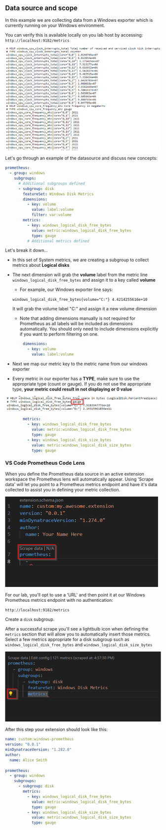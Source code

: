 ## Data source and scope

In this example we are collecting data from a Windows exporter which is currently running on your Windows environment.

You can verify this is available locally on you lab host by accessing: `http://localhost:9182/metrics`

![Windows exporter](../../../assets/images/03_prometheus_windows_exporter.png)


Let's go through an example of the datasource and discuss new concepts:

```yaml
prometheus:
  - group: windows
    subgroups:
      # Additional subgroups defined
      - subgroup: disk
        featureSet: Windows Disk Metrics
        dimensions:
          - key: volume
            value: label:volume
            filter: var:volume
        metrics:
          - key: windows_logical_disk_free_bytes
            value: metric:windows_logical_disk_free_bytes
            type: gauge
          # Additional metrics defined
```

Let's break it down...

* In this set of System metrics, we are creating a subgroup to collect metrics about **Logical disks**

* The next dimension will grab the **volume** label from the metric line `windows_logical_disk_free_bytes` and assign it to a key called **volume**
    * For example, our Windows exporter line says:

    `windows_logical_disk_free_bytes{volume="C:"} 4.4214255616e+10`
    
    It will grab the volume label "C:" and assign it a new volume dimension

    * Note that adding dimensions manually is not required for Prometheus as all labels will be included as dimensions automatically. You should only need to include dimensions explicitly if you want to perform filtering on one.

```yaml
        dimensions:
          - key: volume
            value: label:volume
```

* Next we map our metric key to the metric name from our windows exporter

* Every metric in our exporter has a **TYPE**, make sure to use the appropriate type (count or gauge). If you do not use the appropriate type, **your metric could result in not displaying or 0 value**

![Type](../../../assets/images/03_prometheus_type.png)

```yaml
        metrics:
          - key: windows_logical_disk_free_bytes
            value: metric:windows_logical_disk_free_bytes
            type: gauge
          - key: windows_logical_disk_size_bytes
            value: metric:windows_logical_disk_size_bytes
            type: gauge
```

### VS Code Prometheus Code Lens

When you define the Prometheus data source in an active extension workspace the Prometheus lens will automatically appear. Using 'Scrape data' will let you point to a Prometheus metrics endpoint and have it's data collected to assist you in defining your metric collection.

![scrape](../../../assets/images/03_prometheus_vs_code_scrape.png)

For our lab, you'll opt to use a 'URL' and then point it at our Windows Prometheus metrics endpoint with no authentication:

`http://localhost:9182/metrics`

Create a `disk` subgroup.

After a successful scrape you'll see a lightbulb icon when defining the `metrics` section that will allow you to automatically insert those metrics. Select a few metrics appropriate for a disk subgroup such as `windows_logical_disk_free_bytes` and `windows_logical_disk_size_bytes`

![scrape_1](../../../assets/images/03_prometheus_vs_code_scrape_1.png)

After this step your extension should look like this:

```yaml
name: custom:windows-prometheus
version: "0.0.1"
minDynatraceVersion: "1.282.0"
author:
  name: Alice Smith

prometheus:
  - group: windows
    subgroups:
      - subgroup: disk
        metrics:
          - key: windows_logical_disk_free_bytes
            value: metric:windows_logical_disk_free_bytes
            type: gauge
          - key: windows_logical_disk_size_bytes
            value: metric:windows_logical_disk_size_bytes
            type: gauge
```